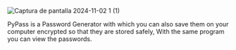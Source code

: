 ![Captura de pantalla 2024-11-02 1 (1)](https://github.com/user-attachments/assets/a088bfd6-4cb5-43d9-b85b-a00ef3cc7f31)



PyPass is a Password Generator with which you can also save them on your computer encrypted so that they are stored safely,
With the same program you can view the passwords.
